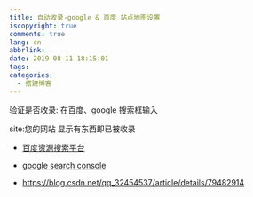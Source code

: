 ```yaml
---
title: 自动收录-google & 百度 站点地图设置
iscopyright: true
comments: true
lang: cn
abbrlink:
date: 2019-08-11 18:15:01
tags:
categories:
  - 搭建博客
---
```


验证是否收录:
在百度、google 搜索框输入

site:您的网站 
显示有东西即已被收录

- [百度资源搜索平台](https://ziyuan.baidu.com)
- [google search console](https://www.google.com/webmasters/tools/home?hl=zh-CN )


- https://blog.csdn.net/qq_32454537/article/details/79482914